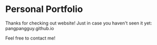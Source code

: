 # Personal Portfolio 

Thanks for checking out website! Just in case you haven't seen it yet: pangpangguy.github.io

Feel free to contact me!
